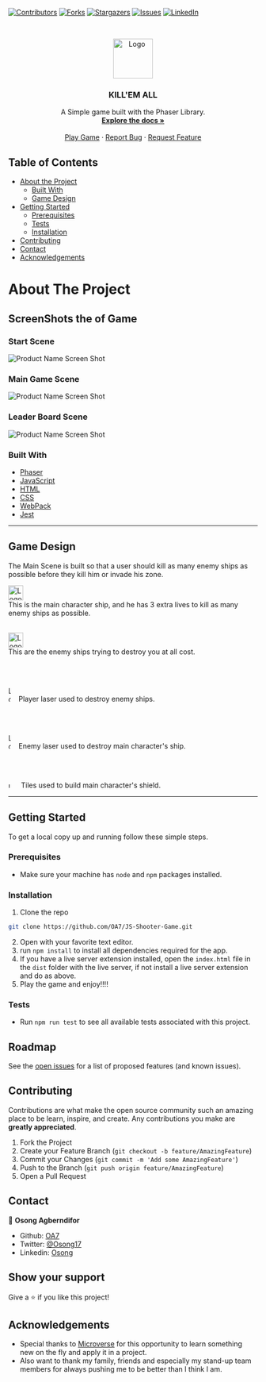 [![Contributors][contributors-shield]][contributors-url]
[![Forks][forks-shield]][forks-url]
[![Stargazers][stars-shield]][stars-url]
[![Issues][issues-shield]][issues-url]
[![LinkedIn][linkedin-shield]][linkedin-url]



<!-- PROJECT LOGO -->
<br />
<p align="center">
  <a href="https://github.com/OA7/JS-Shooter-Game">
    <img src="./assets/images/mLogo.png" alt="Logo" width="80" height="80">
  </a>

  <h3 align="center">KILL'EM ALL</h3>

  <p align="center">
    A Simple game built with the Phaser Library.
    <br />
    <a href="https://github.com/OA7/JS-Shooter-Game"><strong>Explore the docs »</strong></a>
    <br />
    <br />
    <a href="https://oa7.github.io/JS-Shooter-Game/">Play Game</a>
    ·
    <a href="https://github.com/OA7/JS-Shooter-Game/issues">Report Bug</a>
    ·
    <a href="https://github.com/OA7/JS-Shooter-Game/issues">Request Feature</a>
  </p>
</p>



<!-- TABLE OF CONTENTS -->
## Table of Contents

* [About the Project](#about-the-project)
  * [Built With](#built-with)
  * [Game Design](#game-design)
* [Getting Started](#getting-started)
  * [Prerequisites](#prerequisites)
  * [Tests](#tests)
  * [Installation](#installation)
* [Contributing](#contributing)
* [Contact](#contact)
* [Acknowledgements](#acknowledgements)



<!-- ABOUT THE PROJECT -->
# About The Project

## ScreenShots the of Game
### Start Scene
![Product Name Screen Shot][product-screenshot]
### Main Game Scene
![Product Name Screen Shot][product-screenshot1]
### Leader Board Scene
![Product Name Screen Shot][product-screenshot2]


### Built With

* [Phaser](http://phaser.io/)
* [JavaScript](https://en.wikipedia.org/wiki/JavaScript)
* [HTML](https://en.wikipedia.org/wiki/HTML)
* [CSS](https://en.wikipedia.org/wiki/Cascading_Style_Sheets)
* [WebPack](https://webpack.js.org/)
* [Jest](https://jestjs.io/docs/en/getting-started)

<hr>

## Game Design
The Main Scene is built so that a user should kill as many enemy ships as possible before they kill him or invade his zone.

<img src="./assets/images/sprPlayer.png" alt="Logo" width="30" height="30"> <br>
This is the main character ship, and he has 3 extra lives to kill as many enemy ships as possible.
<br>
<br>

<img src="./assets/images/sprEnemy0.png" alt="Logo" width="30" height="30"> <br>
This are the enemy ships trying to destroy you at all cost.

<br>
<br>

<img src="./assets/images/sprLaserPlayer.png" alt="Logo" width="5" height="30"> &nbsp;&nbsp; Player laser used to destroy enemy ships.

<br>
<br>

<img src="./assets/images/sprLaserEnemy.png" alt="Logo" width="5" height="30"> &nbsp;&nbsp; Enemy laser used to destroy main character's ship.

<br>
<br>

<img src="./assets/images/sprShieldTile.png" alt="Logo" width="10" height="10"> &nbsp;&nbsp; Tiles used to build main character's shield. 
<hr>


<!-- GETTING STARTED -->
## Getting Started

To get a local copy up and running follow these simple steps.

### Prerequisites
- Make sure your machine has `node` and `npm` packages installed.

### Installation
 
1. Clone the repo
```sh
git clone https://github.com/OA7/JS-Shooter-Game.git
```
2. Open with your favorite text editor.
3. run `npm install` to install all dependencies required for the app.
4. If you have a live server extension installed, open the `index.html` file in the `dist` folder with the live server, if not install a live server extension and do as above.
5. Play the game and enjoy!!!!


### Tests
- Run `npm run test` to see all available tests associated with this project.

<!-- ROADMAP -->
## Roadmap

See the [open issues](https://github.com/OA7/JS-Shooter-Game/issues) for a list of proposed features (and known issues).



<!-- CONTRIBUTING -->
## Contributing

Contributions are what make the open source community such an amazing place to be learn, inspire, and create. Any contributions you make are **greatly appreciated**.

1. Fork the Project
2. Create your Feature Branch (`git checkout -b feature/AmazingFeature`)
3. Commit your Changes (`git commit -m 'Add some AmazingFeature'`)
4. Push to the Branch (`git push origin feature/AmazingFeature`)
5. Open a Pull Request


<!-- CONTACT -->
## Contact

👤 **Osong Agberndifor**

- Github: [OA7](https://github.com/OA7)
- Twitter: [@Osong17](https://twitter.com/Osong17)
- Linkedin: [Osong](https://linkedin.com/osong-agberndifor)


<!-- ACKNOWLEDGEMENTS -->
## Show your support

Give a ⭐️ if you like this project!

## Acknowledgements
- Special thanks to [Microverse](https://www.microverse.org/) for this opportunity to learn something new on the fly and apply it in a project.
- Also want to thank my family, friends and especially my stand-up team members for always pushing me to be better than I think I am.




<!-- MARKDOWN LINKS & IMAGES -->
<!-- https://www.markdownguide.org/basic-syntax/#reference-style-links -->
[contributors-shield]: https://img.shields.io/github/contributors/OA7/JS-Shooter-Game.svg?style=flat-square
[contributors-url]: https://github.com/OA7/JS-Shooter-Game/graphs/contributors
[forks-shield]: https://img.shields.io/github/forks/OA7/JS-Shooter-Game.svg?style=flat-square
[forks-url]: https://github.com/OA7/JS-Shooter-Game/network/members
[stars-shield]: https://img.shields.io/github/stars/OA7/JS-Shooter-Game.svg?style=flat-square
[stars-url]: https://github.com/OA7/JS-Shooter-Game/stargazers
[issues-shield]: https://img.shields.io/github/issues/OA7/JS-Shooter-Game.svg?style=flat-square
[issues-url]: https://github.com/OA7/JS-Shooter-Game/issues
[linkedin-shield]: https://img.shields.io/badge/-LinkedIn-black.svg?style=flat-square&logo=linkedin&colorB=555
[linkedin-url]: https://linkedin.com/osong-agberndifor
[product-screenshot]: assets/images/screen1.png
[product-screenshot1]: assets/images/screen3.png
[product-screenshot2]: assets/images/screen2.png
